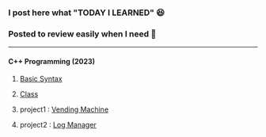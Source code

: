 ### I post here what "TODAY I LEARNED" :laughing:
### Posted to review easily when I need :star2:
---
#### C++ Programming (2023)
1. [Basic Syntax](https://github.com/SIKU-KR/TIL/blob/main/C%2B%2B%20Programming/Basic%20Syntax.md)
2. [Class](https://github.com/SIKU-KR/TIL/blob/main/C%2B%2B%20Programming/Class.md)

10. project1 : [Vending Machine](https://github.com/SIKU-KR/TIL/tree/main/C%2B%2B%20Programming/Vending%20Machine)
11. project2 : [Log Manager](https://github.com/SIKU-KR/TIL/tree/main/C%2B%2B%20Programming/Log%20Manager)